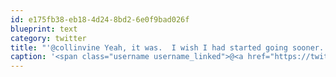 ```yaml
---
id: e175fb38-eb18-4d24-8bd2-6e0f9bad026f
blueprint: text
category: twitter
title: "'@collinvine Yeah, it was.  I wish I had started going sooner.  Although the flexibility needs some work!"
caption: '<span class="username username_linked">@<a href="https://twitter.com/collinvine" title="Collin Vine">collinvine</a></span> Yeah, it was.  I wish I had started going sooner.  Although the flexibility needs some work!'
---
```

